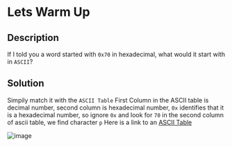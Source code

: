 # Lets Warm Up
## Description
If I told you a word started with `0x70` in hexadecimal, what would it start with in `ASCII`?
## Solution
Simpily match it with the `ASCII Table`
First Column in the ASCII table is decimal number, second column is hexadecimal number, `0x` identifies that it is a hexadecimal number, so ignore `0x` and look for `70` in the second column of ascii table, we find character `p`
Here is a link to an [ASCII Table](https://www.rapidtables.com/code/text/ascii-table.html)

![image](https://user-images.githubusercontent.com/70738420/178297816-80a0ddee-2001-4ee6-b0fb-944d0ea4eae4.png)
